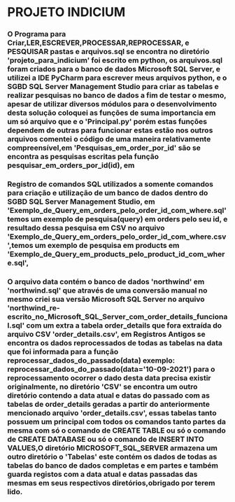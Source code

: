 # 					                        PROJETO INDICIUM 



### O Programa para Criar,LER,ESCREVER,PROCESSAR,REPROCESSAR, e PESQUISAR pastas e arquivos.sql se encontra no diretório 'projeto_para_indicium' foi escrito em python, os arquivos.sql foram criados para o banco de dados Microsoft SQL Server, e utilizei a IDE PyCharm para escrever meus arquivos python, e o SGBD SQL Server Management Studio para criar as tabelas e realizar pesquisas no banco de dados a fim de testar o mesmo, apesar de utilizar diversos módulos para o desenvolvimento desta solução coloquei as funções de suma importancia em um só arquivo que e o 'Principal.py' porém estas funções dependem de outras para funcionar estas estão nos outros arquivos comentei o código de uma maneira relativamente compreensível,em 'Pesquisas_em_order_por_id' são se encontra as pesquisas escritas pela função pesquisar_em_orders_por_id(id), em

### Registro de comandos SQL utilizados a somente comandos para criação e utilização de um banco de dados dentro do SGBD SQL Server Management Studio,  em 'Exemplo_de_Query_em_orders_pelo_order_id_com_where.sql' temos um exemplo de pesquisa(query) em orders pelo seu id, e resultado dessa pesquisa em CSV no arquivo 'Exemplo_de_Query_em_orders_pelo_order_id_com_where.csv',temos um exemplo de pesquisa em products em 'Exemplo_de_Query_em_products_pelo_product_id_com_where.sql',

### O arquivo data contém o banco de dados 'northwind' em 'northwind.sql' que através de uma conversão manual no mesmo criei sua versão Microsoft SQL Server no arquivo 'northwind_re-escrito_no_Microsoft_SQL_Server_com_order_details_funcional.sql' com um extra a tabela order_details que fora extraída do arquivo CSV 'order_details.csv', em Registros Antigos se encontra os dados reprocessados de todas as tabelas na data que foi informada para a função reprocessar_dados_do_passado(data) exemplo: reprocessar_dados_do_passado(data='10-09-2021') para o reprocessamento ocorrer o dado desta data precisa existir originalmente, no diretório 'CSV' se encontra um outro diretório contendo a data atual e datas do passado com as tabelas de order_details geradas a partir do anteriormente mencionado arquivo 'order_details.csv', essas tabelas tanto possuem um principal com todos os comandos tanto partes da mesma com só o comando de CREATE TABLE ou só o comando de CREATE DATABASE ou só o comando de INSERT INTO VALUES,O diretório MICROSOFT_SQL_SERVER armazena um outro diretório o 'Tabelas' este contém os dados de todas as tabelas do banco de dados completas e em partes e também guarda registos com a data atual e datas passadas das mesmas em seus respectivos diretórios,obrigado por terem lido.